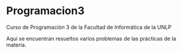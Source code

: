 # Programacion3
Curso de Programación 3 de la Facultad de Informática de la UNLP

Aqui se encuentran resueltos varios problemas de las prácticas de la materia.
